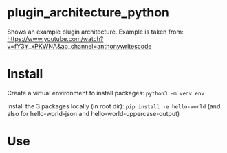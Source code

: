 # plugin_architecture_python
Shows an example plugin architecture.
Example is taken from: https://www.youtube.com/watch?v=fY3Y_xPKWNA&ab_channel=anthonywritescode

# Install
Create a virtual environment to install packages:
`python3 -m venv env` 

install the 3 packages locally (in root dir): `pip install -e hello-world` (and also for hello-world-json and hello-world-uppercase-output)

# Use


